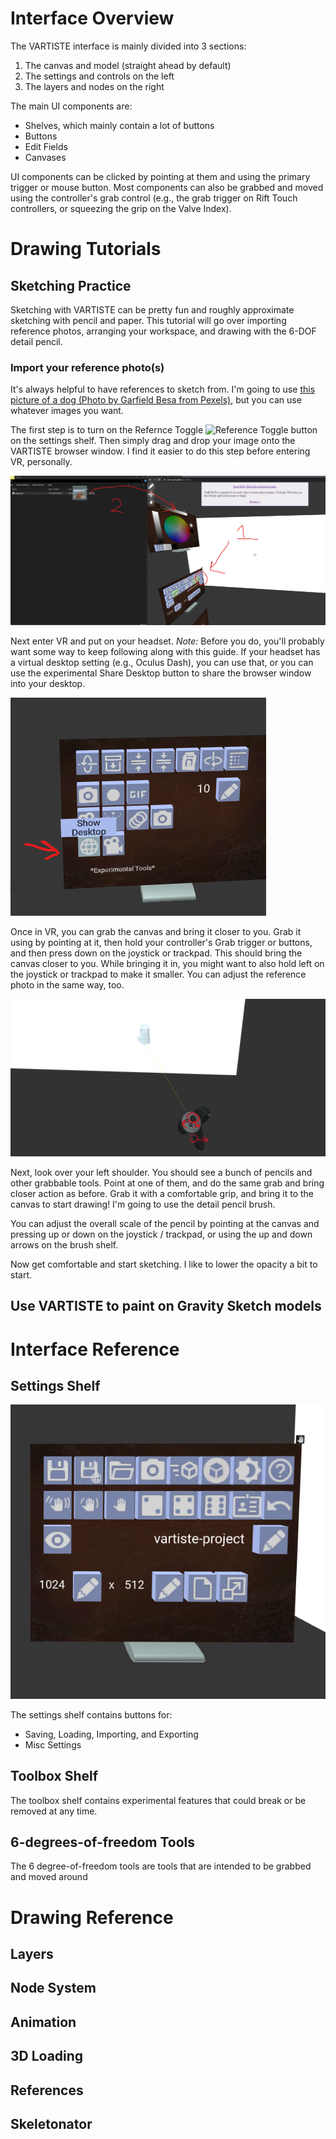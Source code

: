 # Interface Overview

The VARTISTE interface is mainly divided into 3 sections:

  1. The canvas and model (straight ahead by default)
  2. The settings and controls on the left
  3. The layers and nodes on the right

The main UI components are:

  - Shelves, which mainly contain a lot of buttons
  - Buttons
  - Edit Fields
  - Canvases

UI components can be clicked by pointing at them and using the primary trigger
or mouse button. Most components can also be grabbed and moved using the
controller's grab control (e.g., the grab trigger on Rift Touch controllers, or
squeezing the grip on the Valve Index).

# Drawing Tutorials

## Sketching Practice

Sketching with VARTISTE can be pretty fun and roughly approximate sketching with
pencil and paper. This tutorial will go over importing reference photos,
arranging your workspace, and drawing with the 6-DOF detail pencil.

### Import your reference photo(s)

It's always helpful to have references to sketch from. I'm going to use [this
picture of a dog (Photo by Garfield Besa from
Pexels)](https://www.pexels.com/photo/shallow-focus-photography-of-a-golden-retriever-686094/),
but you can use whatever images you want.

The first step is to turn on the Refernce Toggle ![Reference
Toggle](../assets/badge-account-horizontal-outline.png) button on the settings
shelf. Then simply drag and drop your image onto the VARTISTE browser window. I
find it easier to do this step before entering VR, personally.

![Illustration of enabling reference toggle, and dragging and dropping photo file](./images/reference_import.png)

Next enter VR and put on your headset. *Note:* Before you do, you'll probably
want some way to keep following along with this guide. If your headset has a
virtual desktop setting (e.g., Oculus Dash), you can use that, or you can use
the experimental Share Desktop button to share the browser window into your
desktop.

![Show desktop button](./images/show_desktop.png)

Once in VR, you can grab the canvas and bring it closer to you. Grab it using by
pointing at it, then hold your controller's Grab trigger or buttons, and then
press down on the joystick or trackpad. This should bring the canvas closer to
you. While bringing it in, you might want to also hold left on the joystick or
trackpad to make it smaller. You can adjust the reference photo in the same way,
too.

![Grab Canvas](./images/grab_canvas.png)

Next, look over your left shoulder. You should see a bunch of pencils and other
grabbable tools. Point at one of them, and do the same grab and bring closer
action as before. Grab it with a comfortable grip, and bring it to the canvas to
start drawing! I'm going to use the detail pencil brush.

You can adjust the overall scale of the pencil by pointing at the canvas and
pressing up or down on the joystick / trackpad, or using the up and down arrows
on the brush shelf.

Now get comfortable and start sketching. I like to lower the opacity a bit to
start.

## Use VARTISTE to paint on Gravity Sketch models

# Interface Reference

## Settings Shelf

![Settings Shelf Screenshot](images/settings.png)

The settings shelf contains buttons for:

- Saving, Loading, Importing, and Exporting
- Misc Settings


## Toolbox Shelf

The toolbox shelf contains experimental features that could break or be removed
at any time.

## 6-degrees-of-freedom Tools

The 6 degree-of-freedom tools are tools that are intended to be grabbed and
moved around

# Drawing Reference

## Layers

## Node System

## Animation

## 3D Loading

## References

## Skeletonator
